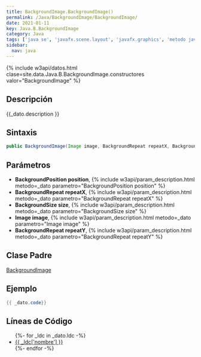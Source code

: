 ```yaml
---
title: BackgroundImage.BackgroundImage()
permalink: /Java/BackgroundImage/BackgroundImage/
date: 2021-01-11
key: Java.B.BackgroundImage
category: Java
tags: ['java se', 'javafx.scene.layout', 'javafx.graphics', 'metodo java', 'JavaFX 8.0']
sidebar: 
  nav: java
---
```


{% include w3api/datos.html clase=site.data.Java.B.BackgroundImage.constructores valor="BackgroundImage" %}

## Descripción
{{_dato.description }}

## Sintaxis
~~~java
public BackgroundImage(Image image, BackgroundRepeat repeatX, BackgroundRepeat repeatY, BackgroundPosition position, BackgroundSize size)
~~~

## Parámetros
* **BackgroundPosition position**,  {% include w3api/param_description.html metodo=_dato parametro="BackgroundPosition position" %}
* **BackgroundRepeat repeatX**,  {% include w3api/param_description.html metodo=_dato parametro="BackgroundRepeat repeatX" %}
* **BackgroundSize size**,  {% include w3api/param_description.html metodo=_dato parametro="BackgroundSize size" %}
* **Image image**,  {% include w3api/param_description.html metodo=_dato parametro="Image image" %}
* **BackgroundRepeat repeatY**,  {% include w3api/param_description.html metodo=_dato parametro="BackgroundRepeat repeatY" %}

## Clase Padre
[BackgroundImage](/Java/BackgroundImage/)

## Ejemplo
~~~java
{{ _dato.code}}
~~~

## Líneas de Código
<ul>
{%- for _ldc in _dato.ldc -%}
   <li>
       <a href="{{_ldc['url'] }}">{{ _ldc['nombre'] }}</a>
   </li>
{%- endfor -%}
</ul>

